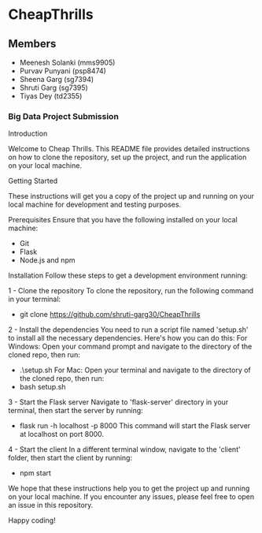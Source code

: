 # CheapThrills
## Members 
- Meenesh Solanki (mms9905)
- Purvav Punyani (psp8474)
- Sheena Garg (sg7394)
- Shruti Garg (sg7395)
- Tiyas Dey (td2355)
### Big Data Project Submission

Introduction

Welcome to Cheap Thrills. This README file provides detailed instructions on how to clone the repository, set up the project, and run the application on your local machine.

Getting Started

These instructions will get you a copy of the project up and running on your local machine for development and testing purposes.

Prerequisites
Ensure that you have the following installed on your local machine:

- Git
- Flask
- Node.js and npm

Installation
Follow these steps to get a development environment running:

1 - Clone the repository
To clone the repository, run the following command in your terminal:
- git clone https://github.com/shruti-garg30/CheapThrills

2 - Install the dependencies
You need to run a script file named 'setup.sh' to install all the necessary dependencies. Here's how you can do this:
For Windows:
Open your command prompt and navigate to the directory of the cloned repo, then run:
- .\setup.sh
For Mac:
Open your terminal and navigate to the directory of the cloned repo, then run:
- bash setup.sh

3 - Start the Flask server
Navigate to 'flask-server' directory in your terminal, then start the server by running:
- flask run -h localhost -p 8000
This command will start the Flask server at localhost on port 8000.

4 - Start the client
In a different terminal window, navigate to the 'client' folder, then start the client by running:
- npm start

We hope that these instructions help you to get the project up and running on your local machine. If you encounter any issues, please feel free to open an issue in this repository.

Happy coding!


